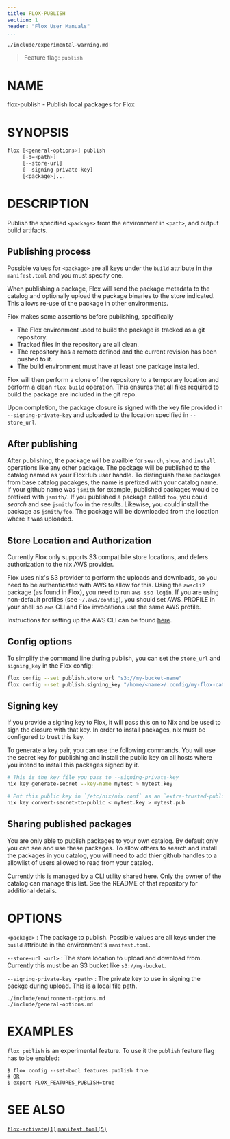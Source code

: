 ```yaml
---
title: FLOX-PUBLISH
section: 1
header: "Flox User Manuals"
...
```


```{.include}
./include/experimental-warning.md
```
> Feature flag: `publish`

# NAME

flox-publish - Publish local packages for Flox


# SYNOPSIS

``` bash
flox [<general-options>] publish
     [-d=<path>]
     [--store-url]
     [--signing-private-key]
     [<package>]...
```

# DESCRIPTION

Publish the specified `<package>` from the environment in `<path>`,
and output build artifacts.

## Publishing process

Possible values for `<package>` are all keys under the `build` attribute
in the `manifest.toml` and you must specify one.

When publishing a package,
Flox will send the package metadata to the catalog
and optionally upload the package binaries to the store indicated.
This allows re-use of the package in other environments.

Flox makes some assertions before publishing, specifically

- The Flox environment used to build the package is tracked as a git repository.
- Tracked files in the repository are all clean.
- The repository has a remote defined and the current revision has been pushed to it.
- The build environment must have at least one package installed.

Flox will then perform a clone of the repository
to a temporary location
and perform a clean `flox build` operation.
This ensures that all files
required to build the package are included in the git repo.

Upon completion,
the package closure is signed with the key file provided in `--signing-private-key`
and uploaded to the location specified in `--store_url`.

## After publishing

After publishing,
the package will be availble for `search`, `show`, and `install` operations
like any other package.
The package will be published
to the catalog named as your FloxHub user handle.
To distinguish these packages
from base catalog pacakges,
the name is prefixed with your catalog name.
If your github name was `jsmith` for example,
published packages would be prefixed with `jsmith/`.
If you published a package called `foo`,
you could _search_ and see `jsmith/foo` in the results.
Likewise, you could install the package as
`jsmith/foo`.
The package will be downloaded from the location where it was uploaded.

## Store Location and Authorization

Currently Flox only supports S3 compatibile store locations,
and defers authorization to the nix AWS provider.

Flox uses nix's S3 provider to perform the uploads and downloads,
so you need to be authenticated with AWS
to allow for this.
Using the `awscli2` package (as found in Flox),
you need to run `aws sso login`.
If you are using non-default profiles (see `~/.aws/config`),
you should set AWS_PROFILE in your shell
so `aws` CLI and Flox invocations
use the same AWS profile.

Instructions for setting up the AWS CLI
can be found [here](https://docs.aws.amazon.com/cli/latest/userguide/getting-started-quickstart.html).

## Config options

To simplify the command line during publish,
you can set the `store_url` and `signing_key`
in the Flox config:

``` bash
flox config --set publish.store_url "s3://my-bucket-name"
flox config --set publish.signing_key "/home/<name>/.config/my-flox-catalog.key"
```

## Signing key

If you provide a signing key to Flox,
it will pass this on to Nix
and be used to sign the closure
with that key.
In order to install packages,
nix must be configured to trust this key.

To generate a key pair,
you can use the following commands.
You will use the secret key for publishing
and install the public key on all hosts
where you intend to install this packages
signed by it.

``` bash
# This is the key file you pass to --signing-private-key
nix key generate-secret --key-name mytest > mytest.key

# Put this public key in `/etc/nix/nix.conf` as an `extra-trusted-public-keys` and restart the nix-daemon
nix key convert-secret-to-public < mytest.key > mytest.pub
```

## Sharing published packages

You are only able to publish packages to your own catalog.
By default only you can see and use these packages.
To allow others
to search and install the packages in you catalog,
you will need to add thier github handles
to a allowlist of users allowed to read from your catalog.

Currently this is managed by a CLI utility shared
[here](https://github.com/flox/catalog-util).
Only the owner of the catalog can manage this list.
See the README of that repository
for additional details.

# OPTIONS

`<package>`
:   The package to publish.
    Possible values are all keys under the `build` attribute
    in the environment's `manifest.toml`.

`--store-url <url>`
:   The store location to upload and download from.
    Currently this must be an S3 bucket like
    `s3://my-bucket`.

`--signing-private-key <path>`
:   The private key to use in signing the packge
    during upload.  This is a local file path.

```{.include}
./include/environment-options.md
./include/general-options.md
```

# EXAMPLES

`flox publish` is an experimental feature.
To use it the `publish` feature flag has to be enabled:

```shell
$ flox config --set-bool features.publish true
# OR
$ export FLOX_FEATURES_PUBLISH=true
```

# SEE ALSO

[`flox-activate(1)`](./flox-activate.md)
[`manifest.toml(5)`](./manifest.toml.md)
